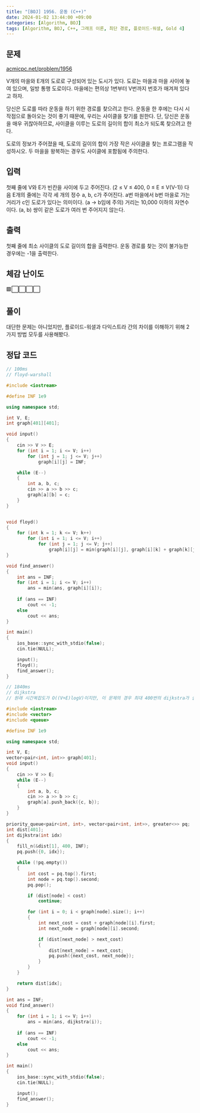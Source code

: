 ```yaml
---
title: "[BOJ] 1956. 운동 (C++)"
date: 2024-01-02 13:44:00 +09:00
categories: [Algorithm, BOJ]
tags: [Algorithm, BOJ, C++, 그래프 이론, 최단 경로, 플로이드-워셜, Gold 4]
---
```

## **문제**
[acmicpc.net/problem/1956](https://www.acmicpc.net/problem/1956)
<br>

V개의 마을와 E개의 도로로 구성되어 있는 도시가 있다. 도로는 마을과 마을 사이에 놓여 있으며, 일방 통행 도로이다. 마을에는 편의상 1번부터 V번까지 번호가 매겨져 있다고 하자.

당신은 도로를 따라 운동을 하기 위한 경로를 찾으려고 한다. 운동을 한 후에는 다시 시작점으로 돌아오는 것이 좋기 때문에, 우리는 사이클을 찾기를 원한다. 단, 당신은 운동을 매우 귀찮아하므로, 사이클을 이루는 도로의 길이의 합이 최소가 되도록 찾으려고 한다.

도로의 정보가 주어졌을 때, 도로의 길이의 합이 가장 작은 사이클을 찾는 프로그램을 작성하시오. 두 마을을 왕복하는 경우도 사이클에 포함됨에 주의한다.
<br>

## **입력**
첫째 줄에 V와 E가 빈칸을 사이에 두고 주어진다. (2 ≤ V ≤ 400, 0 ≤ E ≤ V(V-1)) 다음 E개의 줄에는 각각 세 개의 정수 a, b, c가 주어진다. a번 마을에서 b번 마을로 가는 거리가 c인 도로가 있다는 의미이다. (a → b임에 주의) 거리는 10,000 이하의 자연수이다. (a, b) 쌍이 같은 도로가 여러 번 주어지지 않는다.
<br>

## **출력**
첫째 줄에 최소 사이클의 도로 길이의 합을 출력한다. 운동 경로를 찾는 것이 불가능한 경우에는 -1을 출력한다.
<br>

## **체감 난이도**
🟩⬜⬜⬜⬜
<br>

## **풀이**
대단한 문제는 아니었지만, 플로이드-워셜과 다익스트라 간의 차이를 이해하기 위해 2가지 방법 모두를 사용해봤다.
<br>

## **정답 코드**
```c++
// 100ms
// floyd-warshall

#include <iostream>

#define INF 1e9

using namespace std;

int V, E;
int graph[401][401];

void input()
{
    cin >> V >> E;
    for (int i = 1; i <= V; i++)
        for (int j = 1; j <= V; j++)
            graph[i][j] = INF;

    while (E--)
    {
        int a, b, c;
        cin >> a >> b >> c;
        graph[a][b] = c;
    }
}


void floyd()
{
    for (int k = 1; k <= V; k++)
        for (int i = 1; i <= V; i++)
            for (int j = 1; j <= V; j++)
                graph[i][j] = min(graph[i][j], graph[i][k] + graph[k][j]);
}

void find_answer()
{
    int ans = INF;
    for (int i = 1; i <= V; i++)
        ans = min(ans, graph[i][i]);
    
    if (ans == INF)
        cout << -1;
    else
        cout << ans;
}

int main()
{
    ios_base::sync_with_stdio(false);
    cin.tie(NULL);

    input();
    floyd();
    find_answer();
}
```

```c++
// 1840ms
// dijkstra
// 원래 시간복잡도가 O((V+E)logV)이지만, 이 문제의 경우 최대 400번의 dijkstra가 실행되어야 답을 구할 수 있으므로, O(V*(V+E)logV)의 시간복잡도를 가진다고 봐야 하고, 그러면 floyd-warshall의 O(V^3)보다 오래 걸린다.

#include <iostream>
#include <vector>
#include <queue>

#define INF 1e9

using namespace std;

int V, E;
vector<pair<int, int>> graph[401];
void input()
{
    cin >> V >> E;
    while (E--)
    {
        int a, b, c;
        cin >> a >> b >> c;
        graph[a].push_back({c, b});
    }
}

priority_queue<pair<int, int>, vector<pair<int, int>>, greater<>> pq;
int dist[401];
int dijkstra(int idx)
{
    fill_n(&dist[1], 400, INF);
    pq.push({0, idx});

    while (!pq.empty())
    {
        int cost = pq.top().first;
        int node = pq.top().second;
        pq.pop();

        if (dist[node] < cost)
            continue;

        for (int i = 0; i < graph[node].size(); i++)
        {
            int next_cost = cost + graph[node][i].first;
            int next_node = graph[node][i].second;

            if (dist[next_node] > next_cost)
            {
                dist[next_node] = next_cost;
                pq.push({next_cost, next_node});
            }
        }
    }

    return dist[idx];
}

int ans = INF;
void find_answer()
{
    for (int i = 1; i <= V; i++)
        ans = min(ans, dijkstra(i));
    
    if (ans == INF)
        cout << -1;
    else
        cout << ans;
}

int main()
{
    ios_base::sync_with_stdio(false);
    cin.tie(NULL);

    input();
    find_answer();
}
```